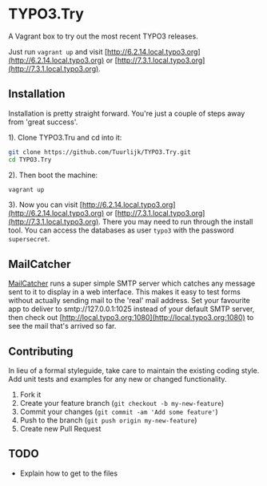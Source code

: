 # TYPO3.Try
A Vagrant box to try out the most recent TYPO3 releases.

Just run `vagrant up` and visit [http://6.2.14.local.typo3.org](http://6.2.14.local.typo3.org) or [http://7.3.1.local.typo3.org](http://7.3.1.local.typo3.org).

## Installation
Installation is pretty straight forward. You're just a couple of steps away from 'great success'.

1). Clone TYPO3.Tru and cd into it:
```bash
git clone https://github.com/Tuurlijk/TYPO3.Try.git
cd TYPO3.Try
```

2). Then boot the machine:
```bash
vagrant up
```

3). Now you can visit [http://6.2.14.local.typo3.org](http://6.2.14.local.typo3.org) or [http://7.3.1.local.typo3.org](http://7.3.1.local.typo3.org). There you may need to run through the install tool. You can access the databases as user `typo3` with the password `supersecret`.

## MailCatcher
[MailCatcher](http://mailcatcher.me/) runs a super simple SMTP server which catches any message sent to it to display in a web interface. This makes it easy to test forms without actually sending mail to the 'real' mail address. Set your favourite app to deliver to smtp://127.0.0.1:1025 instead of your default SMTP server, then check out [http://local.typo3.org:1080](http://local.typo3.org:1080) to see the mail that's arrived so far.

## Contributing
In lieu of a formal styleguide, take care to maintain the existing coding style. Add unit tests and examples for any new or changed functionality.

1. Fork it
2. Create your feature branch (`git checkout -b my-new-feature`)
3. Commit your changes (`git commit -am 'Add some feature'`)
4. Push to the branch (`git push origin my-new-feature`)
5. Create new Pull Request

## TODO
* Explain how to get to the files